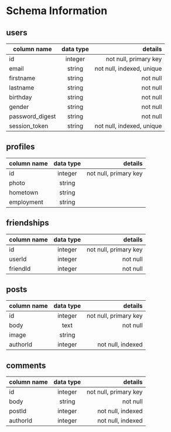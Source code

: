 # Schema Information

## users

| column name        | data type          | details |
| ------------- |:-------------:| -----:|
| id      | integer | not null, primary key|
| email     | string     |   not null, indexed, unique |
| firstname | string     |    not null |
| lastname     | string | not null |
| birthday    | string    |   not null |
| gender | string     |    not null |
| password_digest | string     |    not null |
| session_token | string     |    not null, indexed, unique |


## profiles
| column name        | data type          | details |
| ------------- |:-------------:| -----:|
| id      | integer | not null, primary key|
| photo    | string      |    |
| hometown | string     |    |
| employment | string     |    |


## friendships
| column name        | data type          | details |
| ------------- |:-------------:| -----:|
| id      | integer | not null, primary key|
| userId   | integer     |   not null |
| friendId | integer     |    not null |


## posts
| column name        | data type          | details |
| ------------- |:-------------:| -----:|
| id      | integer | not null, primary key|
| body   | text | not null |
| image    | string      |    |
| authorId | integer     |    not null, indexed |


## comments
| column name        | data type          | details |
| ------------- |:-------------:| -----:|
| id      | integer | not null, primary key|
| body   | string | not null |
| postId | integer     |    not null, indexed |
| authorId | integer     |    not null, indexed |
